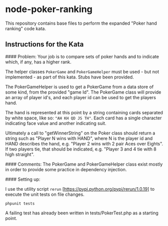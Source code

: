 node-poker-ranking
==================

This repository contains base files to perform the expanded "Poker hand ranking"
code kata.

## Instructions for the Kata

#### Problem:
Your job is to compare sets of poker hands and to indicate which, if any, has a higher rank.

The helper classes `PokerGame` and `PokerGameHelper` must be used - but not implemented - as part of this kata.  Stubs have been provided.

The PokerGameHelper is used to get a PokerGame from a data store of some kind, from the provided "game Id".  The PokerGame class will provide an array of player id's, and each player id can be used to get the players hand.

The hand is represented at this point by a string containing cards separated by white space, like so: `"AH KH QD JS TH"`.  Each card has a single character indicating face value and another indicating suit.

Ultimately a call to "getWinnerString" on the Poker class should return a string such as "Player N wins with HAND", where N is the player id and HAND describes the hand, e.g. "Player 2 wins with 2 pair Aces over Eights".   If two players tie, that should be indicated, e.g. "Player 3 and 4 tie with 8 high straight".

#### Comments:
The PokerGame and PokerGameHelper class exist mostly in order to provide some practice in dependency injection.

#### Setting up:

I use the utility script `rerun` [https://pypi.python.org/pypi/rerun/1.0.19] to execute the unit tests on file changes.

```
phpunit tests
```

A failing test has already been written in tests/PokerTest.php as a starting point.

